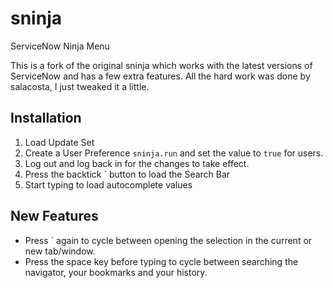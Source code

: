 # sninja
ServiceNow Ninja Menu

This is a fork of the original sninja which works with the latest versions of ServiceNow and has a few extra features. All the hard work was done by salacosta, I just tweaked it a little.

## Installation

1. Load Update Set
2. Create a User Preference `sninja.run` and set the value to `true` for users.
3. Log out and log back in for the changes to take effect.
4. Press the backtick ` button to load the Search Bar
5. Start typing to load autocomplete values

## New Features

* Press ` again to cycle between opening the selection in the current or new tab/window.
* Press the space key before typing to cycle between searching the navigator, your bookmarks and your history.
